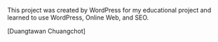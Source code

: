 This project was created by WordPress for my educational project and learned to use WordPress, Online Web, and SEO.

[Duangtawan Chuangchot]
